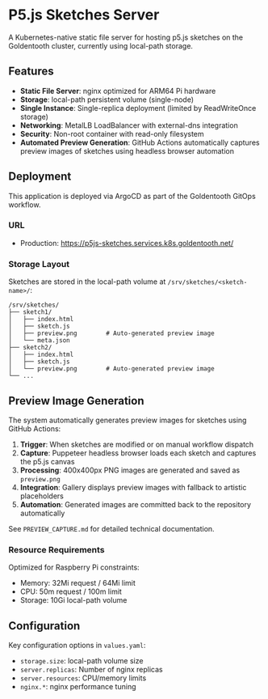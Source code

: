 # P5.js Sketches Server

A Kubernetes-native static file server for hosting p5.js sketches on the Goldentooth cluster, currently using local-path storage.

## Features

- **Static File Server**: nginx optimized for ARM64 Pi hardware
- **Storage**: local-path persistent volume (single-node)
- **Single Instance**: Single-replica deployment (limited by ReadWriteOnce storage)
- **Networking**: MetalLB LoadBalancer with external-dns integration
- **Security**: Non-root container with read-only filesystem
- **Automated Preview Generation**: GitHub Actions automatically captures preview images of sketches using headless browser automation

## Deployment

This application is deployed via ArgoCD as part of the Goldentooth GitOps workflow.

### URL

- Production: https://p5js-sketches.services.k8s.goldentooth.net/

### Storage Layout

Sketches are stored in the local-path volume at `/srv/sketches/<sketch-name>/`:

```
/srv/sketches/
├── sketch1/
│   ├── index.html
│   ├── sketch.js
│   ├── preview.png        # Auto-generated preview image
│   └── meta.json
├── sketch2/
│   ├── index.html
│   ├── sketch.js
│   └── preview.png        # Auto-generated preview image
└── ...
```

## Preview Image Generation

The system automatically generates preview images for sketches using GitHub Actions:

1. **Trigger**: When sketches are modified or on manual workflow dispatch
2. **Capture**: Puppeteer headless browser loads each sketch and captures the p5.js canvas
3. **Processing**: 400x400px PNG images are generated and saved as `preview.png`
4. **Integration**: Gallery displays preview images with fallback to artistic placeholders
5. **Automation**: Generated images are committed back to the repository automatically

See `PREVIEW_CAPTURE.md` for detailed technical documentation.

### Resource Requirements

Optimized for Raspberry Pi constraints:
- Memory: 32Mi request / 64Mi limit
- CPU: 50m request / 100m limit
- Storage: 10Gi local-path volume

## Configuration

Key configuration options in `values.yaml`:

- `storage.size`: local-path volume size
- `server.replicas`: Number of nginx replicas
- `server.resources`: CPU/memory limits
- `nginx.*`: nginx performance tuning